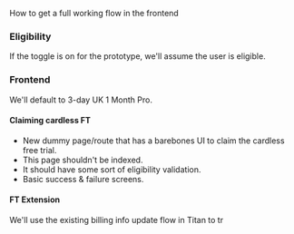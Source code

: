  How to get a full working flow in the frontend
### Eligibility
If the toggle is on for the prototype, we'll assume the user is eligible.
### Frontend
We'll default to 3-day UK 1 Month Pro.
#### Claiming cardless FT
- New dummy page/route that has a barebones UI to claim the cardless free trial.
- This page shouldn't be indexed.
- It should have some sort of eligibility validation.
- Basic success & failure screens.
#### FT Extension
We'll use the existing billing info update flow in Titan to tr